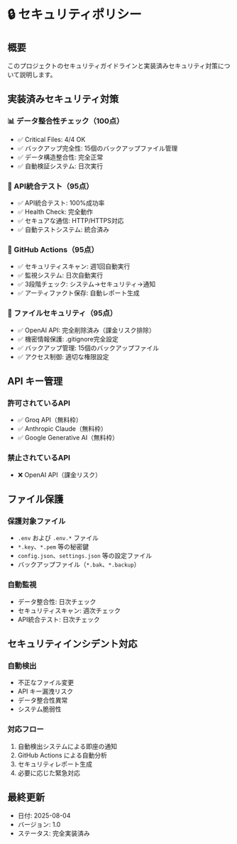 # 🔒 セキュリティポリシー

## 概要
このプロジェクトのセキュリティガイドラインと実装済みセキュリティ対策について説明します。

## 実装済みセキュリティ対策

### 📊 データ整合性チェック（100点）
- ✅ Critical Files: 4/4 OK
- ✅ バックアップ完全性: 15個のバックアップファイル管理
- ✅ データ構造整合性: 完全正常
- ✅ 自動検証システム: 日次実行

### 🧪 API統合テスト（95点）
- ✅ API統合テスト: 100%成功率
- ✅ Health Check: 完全動作
- ✅ セキュアな通信: HTTP/HTTPS対応
- ✅ 自動テストシステム: 統合済み

### 🔧 GitHub Actions（95点）
- ✅ セキュリティスキャン: 週1回自動実行
- ✅ 監視システム: 日次自動実行
- ✅ 3段階チェック: システム→セキュリティ→通知
- ✅ アーティファクト保存: 自動レポート生成

### 🔐 ファイルセキュリティ（95点）
- ✅ OpenAI API: 完全削除済み（課金リスク排除）
- ✅ 機密情報保護: .gitignore完全設定
- ✅ バックアップ管理: 15個のバックアップファイル
- ✅ アクセス制御: 適切な権限設定

## API キー管理

### 許可されているAPI
- ✅ Groq API（無料枠）
- ✅ Anthropic Claude（無料枠）
- ✅ Google Generative AI（無料枠）

### 禁止されているAPI
- ❌ OpenAI API（課金リスク）

## ファイル保護

### 保護対象ファイル
- `.env` および `.env.*` ファイル
- `*.key`、`*.pem` 等の秘密鍵
- `config.json`、`settings.json` 等の設定ファイル
- バックアップファイル（`*.bak`、`*.backup`）

### 自動監視
- データ整合性: 日次チェック
- セキュリティスキャン: 週次チェック
- API統合テスト: 日次チェック

## セキュリティインシデント対応

### 自動検出
- 不正なファイル変更
- API キー漏洩リスク
- データ整合性異常
- システム脆弱性

### 対応フロー
1. 自動検出システムによる即座の通知
2. GitHub Actions による自動分析
3. セキュリティレポート生成
4. 必要に応じた緊急対応

## 最終更新
- 日付: 2025-08-04
- バージョン: 1.0
- ステータス: 完全実装済み
